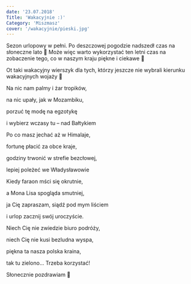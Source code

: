 ```yaml
---
date: '23.07.2018'
Title: 'Wakacyjnie :)'
Category: 'Miszmasz'
cover: '/wakacyjnie/pieski.jpg'
---
```


Sezon urlopowy w pełni. Po deszczowej pogodzie nadszedł czas na słoneczne lato 🙂 Może więc warto wykorzystać ten letni czas na zobaczenie tego, co w naszym kraju piękne i ciekawe 🙂

Ot taki wakacyjny wierszyk dla tych, którzy jeszcze nie wybrali kierunku wakacyjnych wojaży 🙂

Na nic nam palmy i żar tropików,

na nic upały, jak w Mozambiku,

porzuć tę modę na egzotykę

i wybierz wczasy tu – nad Bałtykiem

Po co masz jechać aż w Himalaje,

fortunę płacić za obce kraje,

godziny trwonić w strefie bezcłowej,

lepiej poleżeć we Władysławowie

Kiedy faraon mści się okrutnie,

a Mona Lisa spogląda smutniej,

ja Cię zapraszam, siądź pod mym liściem

i urlop zacznij swój uroczyście.

Niech Cię nie zwiedzie biuro podróży,

niech Cię nie kusi bezludna wyspa,

piękna ta nasza polska kraina,

tak tu zielono… Trzeba korzystać!

Słonecznie pozdrawiam 🙂

